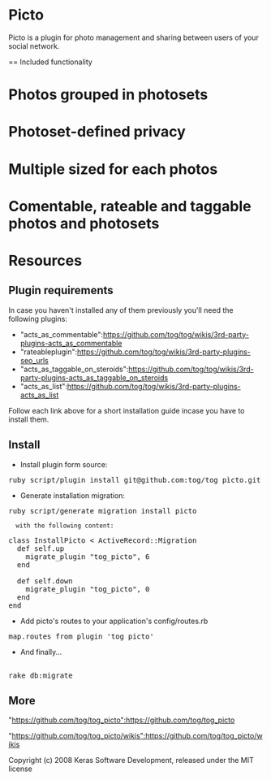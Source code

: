 Picto
=====

Picto is a plugin for photo management and sharing between users of your social network.

== Included functionality

# Photos grouped in photosets
# Photoset-defined privacy
# Multiple sized for each photos
# Comentable, rateable and taggable photos and photosets

Resources
=========

Plugin requirements
-------------------


In case you haven't installed any of them previously you'll need the following plugins:

* "acts_as_commentable":https://github.com/tog/tog/wikis/3rd-party-plugins-acts_as_commentable
* "rateableplugin":https://github.com/tog/tog/wikis/3rd-party-plugins-seo_urls
* "acts_as_taggable_on_steroids":https://github.com/tog/tog/wikis/3rd-party-plugins-acts_as_taggable_on_steroids
* "acts_as_list":https://github.com/tog/tog/wikis/3rd-party-plugins-acts_as_list

Follow each link above for a short installation guide incase you have to install them.			

	

Install
-------

* Install plugin form source:

<pre>
ruby script/plugin install git@github.com:tog/tog_pìcto.git
</pre>

* Generate installation migration:

<pre>
ruby script/generate migration install_picto
</pre>

	  with the following content:

<pre>
class InstallPicto < ActiveRecord::Migration
  def self.up
    migrate_plugin "tog_picto", 6
  end

  def self.down
    migrate_plugin "tog_picto", 0
  end
end
</pre>

* Add picto's routes to your application's config/routes.rb

<pre>
map.routes_from_plugin 'tog_picto'
</pre> 

* And finally...

<pre> 
rake db:migrate
</pre> 

More
-------

"https://github.com/tog/tog_picto":https://github.com/tog/tog_picto

"https://github.com/tog/tog_picto/wikis":https://github.com/tog/tog_picto/wikis


Copyright (c) 2008 Keras Software Development, released under the MIT license